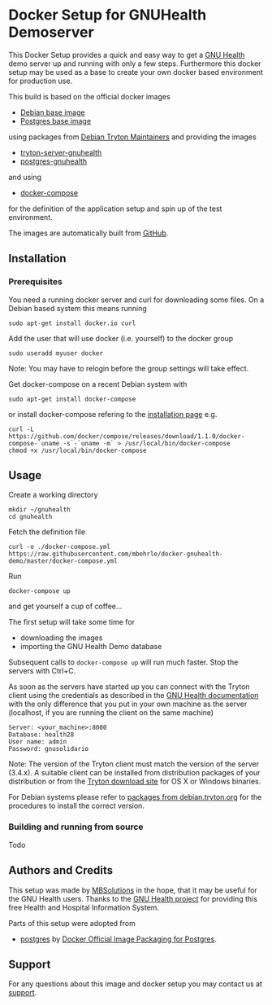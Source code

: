 # Docker Setup for GNUHealth Demoserver

This Docker Setup provides a quick and easy way to get a
[GNU Health](http://www.gnuhealth.org/index.html) demo server
up and running with only a few steps.
Furthermore this docker setup may be used as a base to create your
own docker based environment for production use.

This build is based on the official docker images

* [Debian base image](https://registry.hub.docker.com/_/debian/)
* [Postgres base image](https://registry.hub.docker.com/_/postgres/)

using packages from [Debian Tryton Maintainers](http://tryton.alioth.debian.org/)
and providing the images

* [tryton-server-gnuhealth](https://registry.hub.docker.com/u/mbsolutions/tryton-server-gnuhealth/)
* [postgres-gnuhealth](https://registry.hub.docker.com/u/mbsolutions/tryton-server-gnuhealth/)

and using

* [docker-compose](https://docs.docker.com/compose/)

for the definition of the application setup and spin up of the test
environment.

The images are automatically built from [GitHub](https://github.com/mbehrle/docker-gnuhealth-demo).

## Installation

### Prerequisites

You need a running docker server and curl for downloading some files.
On a Debian based system this means running

    sudo apt-get install docker.io curl

Add the user that will use docker (i.e. yourself) to the docker group

    sudo useradd myuser docker

Note: You may have to relogin before the group settings will take effect.

Get docker-compose on a recent Debian system with

    sudo apt-get install docker-compose

or install docker-compose refering to the [installation page](http://docs.docker.com/compose/install/) e.g.

    curl -L https://github.com/docker/compose/releases/download/1.1.0/docker-compose-`uname -s`-`uname -m` > /usr/local/bin/docker-compose
    chmod +x /usr/local/bin/docker-compose

## Usage

Create a working directory

    mkdir ~/gnuhealth
    cd gnuhealth

Fetch the definition file

    curl -o ./docker-compose.yml https://raw.githubusercontent.com/mbehrle/docker-gnuhealth-demo/master/docker-compose.yml

Run

    docker-compose up

and get yourself a cup of coffee...

The first setup will take some time for

* downloading the images
* importing the GNU Health Demo database

Subsequent calls to `docker-compose up` will run much faster.
Stop the servers with Ctrl+C.

As soon as the servers have started up you can connect with the Tryton client using the credentials
as described in the [GNU Health documentation](http://en.wikibooks.org/wiki/GNU_Health/The_Demo_database#Online_Demo_Database)
with the only difference that you put in your own machine as the server (localhost, if you are
running the client on the same machine)

    Server: <your_machine>:8000
    Database: health28
    User name: admin
    Password: gnusolidario

Note: The version of the Tryton client must match the version of the server (3.4.x).
A suitable client can be installed from distribution packages of your distribution or from the
[Tryton download site](http://www.tryton.org/download.html) for OS X or Windows binaries.

For Debian systems please refer to [packages from debian.tryton.org](http://tryton.alioth.debian.org/mirror.html#distributions)
for the procedures to install the correct version.

### Building and running from source

Todo

## Authors and Credits

This setup was made by [MBSolutions](http://www.m9s.biz) in the hope, that it may be useful
for the GNU Health users. Thanks to the [GNU Health project](http://health.gnu.org/)
for providing this free Health and Hospital Information System.

Parts of this setup were adopted from

* [postgres](https://github.com/docker-library/postgres/) by [Docker Official Image Packaging for Postgres](https://github.com/docker-library/postgres/).


## Support

For any questions about this image and docker setup you may contact us at [support](mailto:info@m9s.biz).
